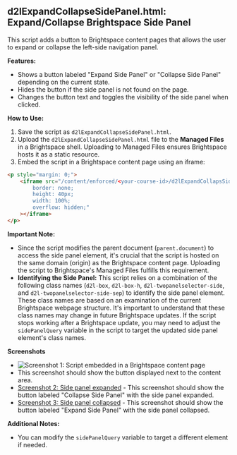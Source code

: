 
## d2lExpandCollapseSidePanel.html: Expand/Collapse Brightspace Side Panel

This script adds a button to Brightspace content pages that allows the user to expand or collapse the left-side navigation panel.

**Features:**

-   Shows a button labeled "Expand Side Panel" or "Collapse Side Panel" depending on the current state.
-   Hides the button if the side panel is not found on the page.
-   Changes the button text and toggles the visibility of the side panel when clicked.

**How to Use:**

1.  Save the script as `d2lExpandCollapseSidePanel.html`.
2.  Upload the `d2lExpandCollapseSidePanel.html` file to the **Managed Files** in a Brightspace shell. Uploading to Managed Files ensures Brightspace hosts it as a static resource.
3.  Embed the script in a Brightspace content page using an iframe:


```html
<p style="margin: 0;">
    <iframe src="/content/enforced/<your-course-id>/d2lExpandCollapsSidePanel.html" style="
        border: none;
        height: 40px;
        width: 100%;
        overflow: hidden;"
    ></iframe>
</p>
```


**Important Note:**

-   Since the script modifies the parent document (`parent.document`) to access the side panel element, it's crucial that the script is hosted on the same domain (origin) as the Brightspace content page. Uploading the script to Brightspace's Managed Files fulfills this requirement.
-   **Identifying the Side Panel:** This script relies on a combination of the following class names (`d2l-box`,  `d2l-box-h`,  `d2l-twopanelselector-side`, and `d2l-twopanelselector-side-sep`) to identify the side panel element. These class names are based on an examination of the current Brightspace webpage structure. It's important to understand that these class names may change in future Brightspace updates. If the script stops working after a Brightspace update, you may need to adjust the `sidePanelQuery` variable in the script to target the updated side panel element's class names.

**Screenshots**

-   ![Screenshot 1: Script embedded in a Brightspace content page](https://github.com/qiaoli116/brightspace-scripts/assets/26584180/d3b9f349-0f50-4834-9216-4956ee2653a4)
-   This screenshot should show the button displayed next to the content area.
-   [Screenshot 2: Side panel expanded](screenshot2.png) - This screenshot should show the button labeled "Collapse Side Panel" with the side panel expanded.
-   [Screenshot 3: Side panel collapsed](screenshot3.png) - This screenshot should show the button labeled "Expand Side Panel" with the side panel collapsed.

**Additional Notes:**

-   You can modify the `sidePanelQuery` variable to target a different element if needed.
